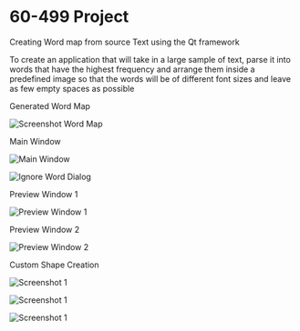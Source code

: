 # 60-499 Project
Creating Word map from source Text using the Qt framework

To create an application that will take in a large sample of text, parse it into words that have the highest frequency and arrange them inside a predefined image so that the words will be of different font sizes and leave as few empty spaces as possible

Generated Word Map

![Screenshot Word Map](/Documentation/Screenshots/4.PNG?raw=true "Screenshot Word Map")

Main Window

![Main Window](/Documentation/Screenshots/6.PNG?raw=true "Main Window")


![Ignore Word Dialog](/Documentation/Screenshots/5.PNG?raw=true "Ignore Word Dialog")

Preview Window 1

![Preview Window 1](/Documentation/Screenshots/2.PNG?raw=true "Preview Window 1")

Preview Window 2

![Preview Window 2](/Documentation/Screenshots/10.PNG?raw=true "Preview 2")

Custom Shape Creation

![Screenshot 1](/Documentation/Screenshots/11.PNG?raw=true "Screenshot 1")

![Screenshot 1](/Documentation/Screenshots/12.PNG?raw=true "Screenshot 1")

![Screenshot 1](/Documentation/Screenshots/13.PNG?raw=true "Screenshot 1")
